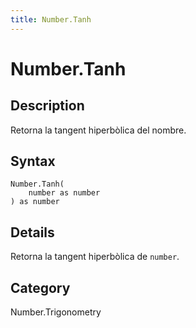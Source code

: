```yaml
---
title: Number.Tanh
---
```


# Number.Tanh


## Description

Retorna la tangent hiperbòlica del nombre.


## Syntax

```powerquery
Number.Tanh(
    number as number
) as number
```


## Details

Retorna la tangent hiperbòlica de <code>number</code>.



## Category
Number.Trigonometry
